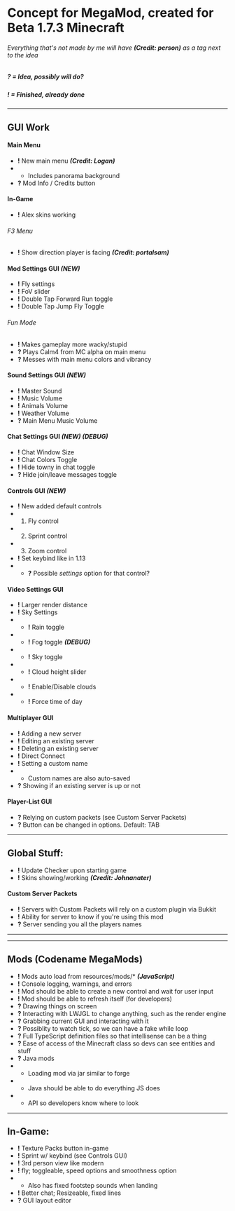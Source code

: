 # Concept for MegaMod, created for Beta 1.7.3 Minecraft
###### Everything that's not made by me will have ***(Credit: person)*** as a tag next to the idea
##### ? = _Idea, possibly will do?_
##### ! = _Finished, already done_
___

## GUI Work
#### Main Menu
* **!** New main menu ***(Credit: Logan)***
* * Includes panorama background
* **?** Mod Info / Credits button
#### In-Game
* **!** Alex skins working
###### F3 Menu
* **!** Show direction player is facing ***(Credit: portalsam)***
#### Mod Settings GUI ***(NEW)***
* **!** Fly settings
* **!** FoV slider
* **!** Double Tap Forward Run toggle
* **!** Double Tap Jump Fly Toggle
###### Fun Mode
* **!** Makes gameplay more wacky/stupid
* **?** Plays Calm4 from MC alpha on main menu
* **?** Messes with main menu colors and vibrancy
#### Sound Settings GUI ***(NEW)***
* **!** Master Sound
* **!** Music Volume
* **!** Animals Volume
* **!** Weather Volume
* **?** Main Menu Music Volume
#### Chat Settings GUI ***(NEW) (DEBUG)***
* **!** Chat Window Size
* **!** Chat Colors Toggle
* **!** Hide towny in chat toggle
* **?** Hide join/leave messages toggle
#### Controls GUI ***(NEW)***
* **!** New added default controls
* 1. Fly control
* 2. Sprint control
* 3. Zoom control
* **!** Set keybind like in 1.13
* * **?** Possible *settings* option for that control?
#### Video Settings GUI
* **!** Larger render distance
* **!** Sky Settings
* * **!** Rain toggle
* * **!** Fog toggle ***(DEBUG)***
* * **!** Sky toggle
* * **!** Cloud height slider
* * **!** Enable/Disable clouds
* * **!** Force time of day
#### Multiplayer GUI
* **!** Adding a new server
* **!** Editing an existing server
* **!** Deleting an existing server
* **!** Direct Connect
* **!** Setting a custom name
* * Custom names are also auto-saved
* **?** Showing if an existing server is up or not
#### Player-List GUI
* **?** Relying on custom packets (see Custom Server Packets)
* **?** Button can be changed in options. Default: TAB

___

## Global Stuff:
* **!** Update Checker upon starting game
* **!** Skins showing/working ***(Credit: Johnanater)***

#### Custom Server Packets
* **!** Servers with Custom Packets will rely on a custom plugin via Bukkit
* **!** Ability for server to know if you're using this mod
* **?** Server sending you all the players names

___



___

## Mods (Codename MegaMods)
* **!** Mods auto load from resources/mods/* ***(JavaScript)***
* **!** Console logging, warnings, and errors
* **!** Mod should be able to create a new control and wait for user input
* **!** Mod should be able to refresh itself (for developers)
* **?** Drawing things on screen
* **?** Interacting with LWJGL to change anything, such as the render engine
* **?** Grabbing current GUI and interacting with it
* **?** Possiblity to watch tick, so we can have a fake while loop
* **?** Full TypeScript definition files so that intellisense can be a thing
* **?** Ease of access of the Minecraft class so devs can see entities and stuff
* **?** Java mods
* * Loading mod via jar similar to forge
* * Java should be able to do everything JS does
* * API so developers know where to look

___

## In-Game:
* **!** Texture Packs button in-game
* **!** Sprint w/ keybind (see Controls GUI)
* **!** 3rd person view like modern
* **!** fly; toggleable, speed options and smoothness option
* * Also has fixed footstep sounds when landing
* **!** Better chat; Resizeable, fixed lines
* **?** GUI layout editor
